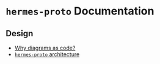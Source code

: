 # `hermes-proto` Documentation

## Design

- [Why diagrams as code?](./design/20240405_diagrams_as_code/20240405_diagrams_as_code.md)
- [`hermes-proto` architecture](./design/20240409_hermes_architecture/20240409_hermes_architecture.md)
